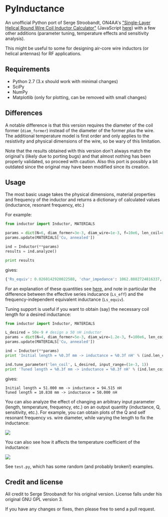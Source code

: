 # PyInductance

An unofficial Python port of Serge Stroobandt, ON4AA's ["Single-Layer Helical Round Wire Coil Inductor Calculator"](http://hamwaves.com/antennas/inductance.html)
(JavaScript [here](http://hamwaves.com/antennas/inductance/inductance.js)) with a few other additions (parameter tuning, temperature effects and sensitivity analysis).

This might be useful to some for designing air-core wire inductors (or helical antennas) for RF applications.

## Requirements

* Python 2.7 (3.x should work with minimal changes)
* SciPy
* NumPy
* Matplotlib (only for plotting, can be removed with small changes)

## Differences

A notable difference is that this version requires the diameter of the coil former (`diam_former`) instead of the diameter of the former *plus* the wire. The additional temperature model is first order and only applies to the resistivity and physical dimensions of the wire, so be wary of this limitation.

Note that the results obtained with this version don't always match the original's (likely due to porting bugs) and that almost nothing has been properly validated, so proceed with caution. Also this port is possibly a bit outdated since the original may have been modified since its creation. 

## Usage

The most basic usage takes the physical dimensions, material properties and frequency of the inductor and returns a dictionary of calculated values (inductance, resonant frequency, etc.)

For example:

```python
from inductor import Inductor, MATERIALS

params = dict(N=6, diam_former=3e-3, diam_wire=1e-3, f=10e6, len_coil=8e-3)
params.update(MATERIALS['Cu, annealed'])

ind = Inductor(**params)
results = ind.analyze()

print results
```

gives:

```python
{'Rs_equiv': 0.0260142920022588, 'char_impedance': 1062.8882724816337, 'Ls_equiv': 4.18213766576639e-08, 'Rs_eff': 0.03933132499704669, 'Q_eff': 82.14705604747247, 'res_freq': 1088325440.0625987, 'Q_equiv': 101.01042124023245, 'skin_depth': 2.1102261245635593e-05, 'prop_factor': 0.5173362883660613, 'Ls_eff': 5.142220706528976e-08, 'Cp_equiv': 1.1309733366263994e-09}
```

For an explanation of these quantities see [here](http://hamwaves.com/antennas/inductance.html), and note in particular the difference between the effective series inducance (`Ls_eff`) and the frequency-independent equivalent inductance (`Ls_equiv`).

Tuning support is useful if you want to obtain (say) the necessary coil length for a desired inductance:

```python
from inductor import Inductor, MATERIALS

L_desired = 50e-9 # design a 50 nH inductor
params = dict(N=4, diam_former=5e-3, diam_wire=1.2e-3, f=100e6, len_coil=51e-3)
params.update(MATERIALS['Cu, annealed'])

ind = Inductor(**params)
print 'Initial length = %0.3f mm -> inductance = %0.3f nH' % (ind.len_coil/1e-3, ind.analyze()['Ls_eff']/1e-9)

ind.tune_parameter('len_coil', L_desired, input_range=(1e-3, 1))
print 'Tuned length = %0.3f mm -> inductance = %0.3f nH' % (ind.len_coil/1e-3, ind.analyze()['Ls_eff']/1e-9)
```

gives:

```
Initial length = 51.000 mm -> inductance = 94.515 nH
Tuned length = 10.838 mm -> inductance = 50.000 nH
```

You can also analyze the effect of changing an arbitrary input parameter (length, temperature, frequency, etc.) on an output quantity (inductance, Q, sensitivity, etc.). For example, you can obtain plots of the Q and self resonant frequency vs. wire diameter, while varying the length to fix the inductance:

![](http://i.imgur.com/RThvH.png)

You can also see how it affects the temperature coefficient of the inductance:

![](http://i.imgur.com/y5D2L.png)

See `test.py`, which has some random (and probably broken!) examples.


## Credit and license

All credit to Serge Stroobandt for his original version. License falls under his original GNU GPL version 3.

If you have any changes or fixes, then please free to send a pull request.

